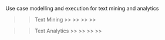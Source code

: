 Use case modelling and execution for text mining and analytics
>> Text Mining
    >>
    >>
    >>
    >>

>> Text Analytics
    >>
    >>
    >>
    >>